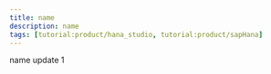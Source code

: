 ```yaml
---
title: name
description: name
tags: [tutorial:product/hana_studio, tutorial:product/sapHana]
---
```

name
update
1
